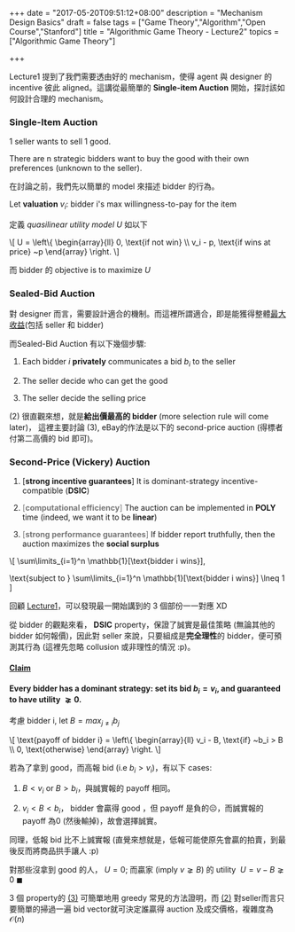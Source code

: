 +++
date = "2017-05-20T09:51:12+08:00"
description = "Mechanism Design Basics"
draft = false
tags = ["Game Theory","Algorithm","Open Course","Stanford"]
title = "Algorithmic Game Theory - Lecture2"
topics = ["Algorithmic Game Theory"]

+++

Lecture1 提到了我們需要透由好的 mechanism，使得 agent 與 designer 的 incentive 彼此 aligned。這講從最簡單的 **Single-item Auction** 開始，探討該如何設計合理的 mechanism。

<!--more-->

### Single-Item Auction

1 seller wants to sell 1 good.


There are n strategic bidders want to buy the good with their own preferences (unknown to the seller).

在討論之前，我們先以簡單的 model 來描述 bidder 的行為。

Let **valuation** <span>$v_i$</span>: bidder i's max willingness-to-pay for the item 

定義 *quasilinear utility model* <span>$U$</span> 如以下

<div>
\[
U = \left\{ \begin{array}{ll}
           0, \text{if not win} \\
           v_i - p, \text{if wins at price} ~p
        \end{array} \right.
\]
</div>

而 bidder 的 objective is to maximize <span>$U$</span>

### Sealed-Bid Auction

對 designer 而言，需要設計適合的機制。而這裡所謂適合，即是能獲得整體[最大收益](#p2)(包括 seller 和 bidder)

而Sealed-Bid Auction 有以下幾個步驟:

1. Each bidder <span>$i$</span> **privately** communicates a bid <span>$b_i$</span> to the seller

2. The seller decide who can get the good

3. The seller decide the selling price

(2) 很直觀來想，就是**給出價最高的 bidder** (more selection rule will come later)，
這裡主要討論 (3), eBay的作法是以下的 second-price auction (得標者付第二高價的 bid 即可)。

### Second-Price (Vickery) Auction

1. [**strong incentive guarantees**] It is dominant-strategy incentive-compatible (**DSIC**)



2. <a name="p2"><font color="#777">[**computational efficiency**]</font></a> The auction can be implemented in <span>$\mathbf{POLY}$</span> time (indeed, we want it to be **linear**)

3. <a name="p3"><font color="#777">[**strong performance guarantees**]</font></a> If bidder report truthfully, then the auction maximizes the **social surplus**

<div>
\[
\sum\limits_{i=1}^n \mathbb{1}[\text{bidder i wins}],

\text{subject to } \sum\limits_{i=1}^n \mathbb{1}[\text{bidder i wins}] \lneq 1
\]
</div>

回顧 [Lecture1](http://localhost:1313/learning/2017/05/algorithmic-game-theory---lecture1/)，可以發現最一開始講到的 3 個部份一一對應 XD

從 bidder 的觀點來看， **DSIC** property，保證了誠實是最佳策略 (無論其他的 bidder 如何報價)，因此對 seller 來說，只要組成是**完全理性**的 bidder，便可預測其行為 (這裡先忽略 collusion 或非理性的情況 :p)。
#### <u>Claim</u> 

#### Every bidder has a dominant strategy: set its bid <span>$b_i = v_i$<span>, and guaranteed to have utility <span> $\gneq 0$</span>.
<!--現在我們想證明此策略可 maximize <span>$U$</span>。-->

考慮 bidder i, let <span>$B = max_{j \neq i}b_j$</span>

<div>
\[
\text{payoff of bidder i} = \left\{ \begin{array}{ll}
           v_i - B, \text{if} ~b_i > B \\
           0, \text{otherwise}
        \end{array} \right.
\]
</div>

若為了拿到 good，而高報 bid (i.e <span>$b_i > v_i$<span>)，有以下 cases:

1. <span>$B < v_i$</span> or <span>$B > b_i$</span>，與誠實報的 payoff 相同。

2. <span>$v_i < B < b_i$</span>， bidder 會贏得 good ，但 payoff 是負的☹，而誠實報的 payoff 為0 (然後輸掉)，故會選擇誠實。

同理，低報 bid 比不上誠實報 (直覺來想就是，低報可能使原先會贏的拍賣，到最後反而將商品拱手讓人 :p)

對那些沒拿到 good 的人， <span>$U = 0$</span>; 而贏家 (imply <span>$v \gneq B$<span>) 的 utility <span>$~U = v -B \gneq 0 ~\blacksquare$</span>

3 個 property的 [(3)](#p3) 可簡單地用 greedy 常見的方法證明，而 [(2)](#p2) 對seller而言只要簡單的掃過一遍 bid vector就可決定誰贏得 auction 及成交價格，複雜度為 <span>$\mathcal{O}(n)$</span>
<!--若 <span>$v_i < B $<span>， bidder 會誠實 report <span>$b_i = v_i$</span> (事前不知道會輸，但如果低報，原先能拿到的 good 反而可能被搶走，所以想報越高越好); 若 <span>$v_i > B$</span>-->

